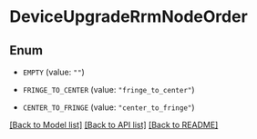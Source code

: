# DeviceUpgradeRrmNodeOrder

## Enum


* `EMPTY` (value: `""`)

* `FRINGE_TO_CENTER` (value: `"fringe_to_center"`)

* `CENTER_TO_FRINGE` (value: `"center_to_fringe"`)


[[Back to Model list]](../README.md#documentation-for-models) [[Back to API list]](../README.md#documentation-for-api-endpoints) [[Back to README]](../README.md)


